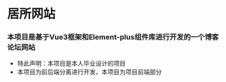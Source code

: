 # 居所网站

### 本项目是基于Vue3框架和Element-plus组件库进行开发的一个博客论坛网站

- 特此声明：本项目是本人毕业设计的项目
- 本项目为前后端分离进行开发，本项目为项目前端部分
